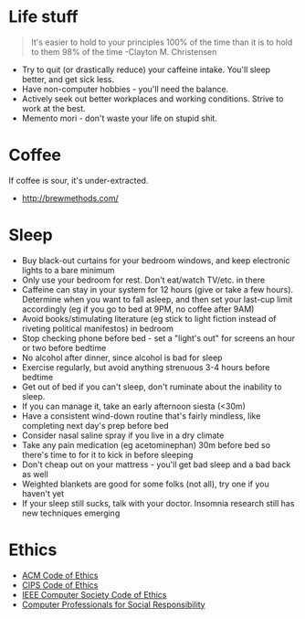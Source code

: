 # Life stuff

> It's easier to hold to your principles 100% of the time than it is to hold to them 98% of the time -Clayton M. Christensen

- Try to quit (or drastically reduce) your caffeine intake. You'll sleep better, and get sick less.
- Have non-computer hobbies - you'll need the balance.
- Actively seek out better workplaces and working conditions. Strive to work at the best.
- Memento mori - don't waste your life on stupid shit.

# Coffee

If coffee is sour, it's under-extracted.

- <http://brewmethods.com/>

# Sleep

- Buy black-out curtains for your bedroom windows, and keep electronic lights to a bare minimum
- Only use your bedroom for rest. Don't eat/watch TV/etc. in there
- Caffeine can stay in your system for 12 hours (give or take a few hours). Determine when you want to fall asleep, and then set your last-cup limit accordingly (eg if you go to bed at 9PM, no coffee after 9AM)
- Avoid books/stimulating literature (eg stick to light fiction instead of riveting political manifestos) in bedroom 
- Stop checking phone before bed - set a "light's out" for screens an hour or two before bedtime
- No alcohol after dinner, since alcohol is bad for sleep
- Exercise regularly, but avoid anything strenuous 3-4 hours before bedtime
- Get out of bed if you can't sleep, don't ruminate about the inability to sleep.
- If you can manage it, take an early afternoon siesta (<30m)
- Have a consistent wind-down routine that's fairly mindless, like completing next day's prep before bed
- Consider nasal saline spray if you live in a dry climate
- Take any pain medication (eg acetominephan) 30m before bed so there's time to for it to kick in before sleeping
- Don't cheap out on your mattress - you'll get bad sleep and a bad back as well
- Weighted blankets are good for some folks (not all), try one if you haven't yet
- If your sleep still sucks, talk with your doctor. Insomnia research still has new techniques emerging
# Ethics

- [ACM Code of Ethics](https://www.acm.org/code-of-ethics)
- [CIPS Code of Ethics](http://www.cips.ca/ethics)
- [IEEE Computer Society Code of Ethics](https://www.computer.org/education/code-of-ethics)
- [Computer Professionals for Social Responsibility](http://cpsr.org/)
